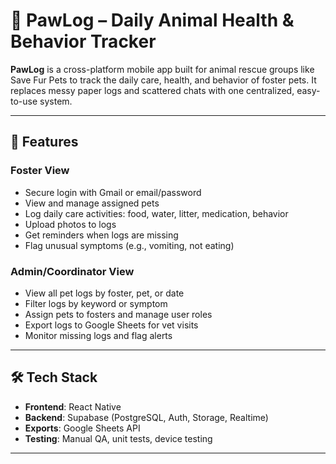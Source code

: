 # 🐾 PawLog – Daily Animal Health & Behavior Tracker

**PawLog** is a cross-platform mobile app built for animal rescue groups like Save Fur Pets to track the daily care, health, and behavior of foster pets. It replaces messy paper logs and scattered chats with one centralized, easy-to-use system.

---

## 🌟 Features

### Foster View
- Secure login with Gmail or email/password
- View and manage assigned pets
- Log daily care activities: food, water, litter, medication, behavior
- Upload photos to logs
- Get reminders when logs are missing
- Flag unusual symptoms (e.g., vomiting, not eating)

### Admin/Coordinator View
- View all pet logs by foster, pet, or date
- Filter logs by keyword or symptom
- Assign pets to fosters and manage user roles
- Export logs to Google Sheets for vet visits
- Monitor missing logs and flag alerts

---

## 🛠 Tech Stack

- **Frontend**: React Native
- **Backend**: Supabase (PostgreSQL, Auth, Storage, Realtime)
- **Exports**: Google Sheets API
- **Testing**: Manual QA, unit tests, device testing

---
